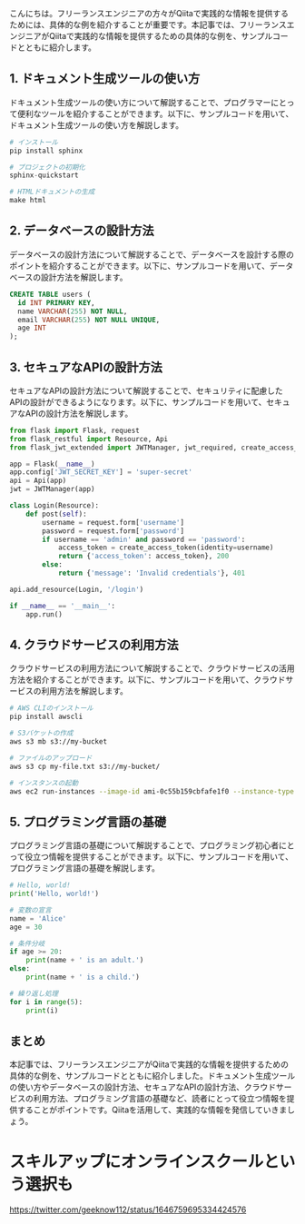 <!--
title: フリーランスエンジニアがQiitaで実践的な情報を提供するための具体的な例
tags: フリーランスエンジニア,Qiita,実践的な情報,サンプルコード
id: 
private: false
-->

こんにちは。フリーランスエンジニアの方々がQiitaで実践的な情報を提供するためには、具体的な例を紹介することが重要です。本記事では、フリーランスエンジニアがQiitaで実践的な情報を提供するための具体的な例を、サンプルコードとともに紹介します。

## 1. ドキュメント生成ツールの使い方

ドキュメント生成ツールの使い方について解説することで、プログラマーにとって便利なツールを紹介することができます。以下に、サンプルコードを用いて、ドキュメント生成ツールの使い方を解説します。

```python
# インストール
pip install sphinx

# プロジェクトの初期化
sphinx-quickstart

# HTMLドキュメントの生成
make html
```

## 2. データベースの設計方法

データベースの設計方法について解説することで、データベースを設計する際のポイントを紹介することができます。以下に、サンプルコードを用いて、データベースの設計方法を解説します。

```sql
CREATE TABLE users (
  id INT PRIMARY KEY,
  name VARCHAR(255) NOT NULL,
  email VARCHAR(255) NOT NULL UNIQUE,
  age INT
);
```

## 3. セキュアなAPIの設計方法

セキュアなAPIの設計方法について解説することで、セキュリティに配慮したAPIの設計ができるようになります。以下に、サンプルコードを用いて、セキュアなAPIの設計方法を解説します。

```python
from flask import Flask, request
from flask_restful import Resource, Api
from flask_jwt_extended import JWTManager, jwt_required, create_access_token

app = Flask(__name__)
app.config['JWT_SECRET_KEY'] = 'super-secret'
api = Api(app)
jwt = JWTManager(app)

class Login(Resource):
    def post(self):
        username = request.form['username']
        password = request.form['password']
        if username == 'admin' and password == 'password':
            access_token = create_access_token(identity=username)
            return {'access_token': access_token}, 200
        else:
            return {'message': 'Invalid credentials'}, 401

api.add_resource(Login, '/login')

if __name__ == '__main__':
    app.run()
```

## 4. クラウドサービスの利用方法

クラウドサービスの利用方法について解説することで、クラウドサービスの活用方法を紹介することができます。以下に、サンプルコードを用いて、クラウドサービスの利用方法を解説します。

```bash
# AWS CLIのインストール
pip install awscli

# S3バケットの作成
aws s3 mb s3://my-bucket

# ファイルのアップロード
aws s3 cp my-file.txt s3://my-bucket/

# インスタンスの起動
aws ec2 run-instances --image-id ami-0c55b159cbfafe1f0 --instance-type t2.micro --key-name my-keypair --security-group-ids sg-xxx --subnet-id subnet-xxx
```

## 5. プログラミング言語の基礎

プログラミング言語の基礎について解説することで、プログラミング初心者にとって役立つ情報を提供することができます。以下に、サンプルコードを用いて、プログラミング言語の基礎を解説します。

```python
# Hello, world!
print('Hello, world!')

# 変数の宣言
name = 'Alice'
age = 30

# 条件分岐
if age >= 20:
    print(name + ' is an adult.')
else:
    print(name + ' is a child.')

# 繰り返し処理
for i in range(5):
    print(i)
```

## まとめ

本記事では、フリーランスエンジニアがQiitaで実践的な情報を提供するための具体的な例を、サンプルコードとともに紹介しました。ドキュメント生成ツールの使い方やデータベースの設計方法、セキュアなAPIの設計方法、クラウドサービスの利用方法、プログラミング言語の基礎など、読者にとって役立つ情報を提供することがポイントです。Qiitaを活用して、実践的な情報を発信していきましょう。

# スキルアップにオンラインスクールという選択も
https://twitter.com/geeknow112/status/1646759695334424576
